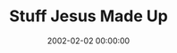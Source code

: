 ---
layout: series
series: "Stuff Jesus Made Up"
permalink: "/stuff-jesus-made-up/"
title: "Stuff Jesus Made Up"
date: 2002-02-02 00:00:00
endDate: 2002-02-17 00:00:00
description: "Dig into the truths behind these ancient stories and see how they relate to our lives today.  "
src: "http://s3.amazonaws.com/crossroads-media/images/GenericCrnerSign.jpg"
---